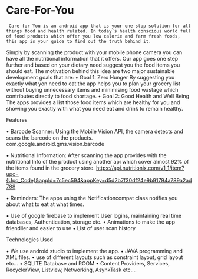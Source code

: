 # Care-For-You
     Care for You is an android app that is your one stop solution for all things food and health related. In today’s health conscious world full of food products which offer you low calorie and farm fresh foods, this app is your guide to find out the truth behind it.
Simply by scanning the product with your mobile phone camera you can have all the nutritional information that it offers. Our app goes one step further and based on your dietary need suggest you the food items you should eat. 
The motivation behind this idea are two major sustainable development goals that are:
•	Goal 1: Zero Hunger
     By suggesting you exactly what yon need to eat the app helps you to plan your grocery list without buying unnecessary items and minimising food wastage which contributes directly to food shortage.
•	Goal 2: Good Health and Well Being
    The apps provides a list those food items which are healthy for you and showing you exactly with what you need eat and drink to remain healthy.

Features
 
•	Barcode Scanner:
Using the Mobile Vision API, the camera detects and scans the barcode on the products.
com.google.android.gms.vision.barcode 	

•	Nutritional Information:
After scanning the app provides with the nutritional
Info of the product using another api which cover almost 92% of the items found in the grocery store.
https://api.nutritionix.com/v1_1/item?upc={Upc_Code}&appId=7c5ec594&appKey=d5d2b7f30df24e9b91794a789a2ad788 


•	Reminders:
The apps using the Notificationcompat class notifies you about what to eat at what times.

•	Use of google firebase to implement User logins, maintaining real time databases, Authentication, storage etc.
•	Animations to make the app friendlier and easier to use
•	List of user scan history



Technologies Used

•	We use android studio to implement the app.
•	JAVA programming and XML files.
•	use of different layouts such as constraint layout,                                                  grid layout etc…
•	SQLITE Database and ROOM
•	Content Providers, Services, RecyclerView, Listview, Networking, AsynkTask etc…. 
